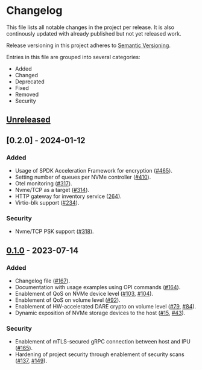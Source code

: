 # Changelog

This file lists all notable changes in the project per release. It is
also continously updated with already published but not yet released work.

Release versioning in this project adheres to [Semantic Versioning](https://semver.org/spec/v2.0.0.html).

Entries in this file are grouped into several categories:

* Added
* Changed
* Deprecated
* Fixed
* Removed
* Security

## [Unreleased]

## [0.2.0] - 2024-01-12

### Added

* Usage of SPDK Acceleration Framework for encryption ([#465](https://github.com/opiproject/opi-intel-bridge/pull/465)).
* Setting number of queues per NVMe controller ([#410](https://github.com/opiproject/opi-intel-bridge/pull/410)).
* Otel monitoring ([#317](https://github.com/opiproject/opi-intel-bridge/pull/317)).
* Nvme/TCP as a target ([#314](https://github.com/opiproject/opi-intel-bridge/pull/314)).
* HTTP gateway for inventory service ([264](https://github.com/opiproject/opi-intel-bridge/pull/264)).
* Virtio-blk support ([#234](https://github.com/opiproject/opi-intel-bridge/pull/234)).

### Security

* Nvme/TCP PSK support ([#318](https://github.com/opiproject/opi-intel-bridge/pull/318)).

## [0.1.0] - 2023-07-14

### Added

* Changelog file ([#167](https://github.com/opiproject/opi-intel-bridge/pull/167)).
* Documentation with usage examples using OPI commands ([#164](https://github.com/opiproject/opi-intel-bridge/pull/164)).
* Enablement of QoS on NVMe device level ([#103](https://github.com/opiproject/opi-intel-bridge/pull/103), [#104](https://github.com/opiproject/opi-intel-bridge/pull/104)).
* Enablement of QoS on volume level ([#92](https://github.com/opiproject/opi-intel-bridge/pull/92)).
* Enablement of HW-accelerated DARE crypto on volume level ([#79](https://github.com/opiproject/opi-intel-bridge/pull/79), [#84](https://github.com/opiproject/opi-intel-bridge/pull/84)).
* Dynamic exposition of NVMe storage devices to the host ([#15](https://github.com/opiproject/opi-intel-bridge/pull/15), [#43](https://github.com/opiproject/opi-intel-bridge/pull/43)).

### Security

* Enablement of mTLS-secured gRPC connection between host and IPU ([#165](https://github.com/opiproject/opi-intel-bridge/pull/165)).
* Hardening of project security through enablement of security scans ([#137](https://github.com/opiproject/opi-intel-bridge/pull/137), [#149](https://github.com/opiproject/opi-intel-bridge/pull/149)).

[unreleased]: https://github.com/opiproject/opi-intel-bridge/compare/v0.1.0...HEAD
[0.1.0]: https://github.com/opiproject/opi-intel-bridge/releases/tag/v0.1.0
